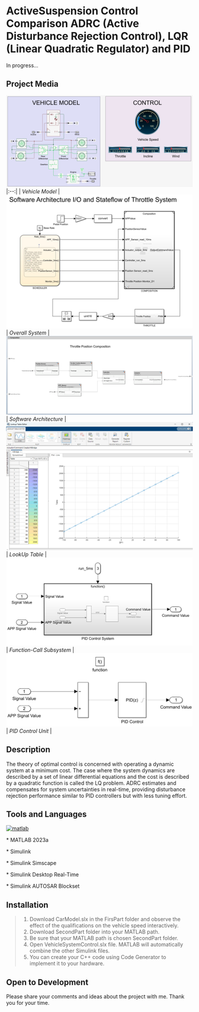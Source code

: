 # ActiveSuspension Control Comparison ADRC (Active Disturbance Rejection Control), LQR (Linear Quadratic Regulator) and PID
In progress...
## Project Media
![Dxxxxx](https://github.com/omerfaruktekin13/ThrottlePositionControlwithSimscapeandAUTOSARStandards/blob/main/Media/VehicleDesign.png "Deneme ")
|:--:|
| *Vehicle Model* |
![Dxxxxx](https://github.com/omerfaruktekin13/ThrottlePositionControlwithSimscapeandAUTOSARStandards/blob/main/Media/Architecture.png "Deneme ")
| *Overall System* |
![Dxxxxx](https://github.com/omerfaruktekin13/ThrottlePositionControlwithSimscapeandAUTOSARStandards/blob/main/Media/Composition.png "Deneme ")
| *Software Architecture* |
![Dxxxxx](https://github.com/omerfaruktekin13/ThrottlePositionControlwithSimscapeandAUTOSARStandards/blob/main/Media/LookUpTable.png "Deneme ")
| *LookUp Table* |
![Dxxxxx](https://github.com/omerfaruktekin13/ThrottlePositionControlwithSimscapeandAUTOSARStandards/blob/main/Media/PIDControl.png "Deneme ")
| *Function-Call Subsystem* |
![Dxxxxx](https://github.com/omerfaruktekin13/ThrottlePositionControlwithSimscapeandAUTOSARStandards/blob/main/Media/function-call.png "Deneme ")
| *PID Control Unit* |

## Description
The theory of optimal control is concerned with operating a dynamic system at a minimum cost. The case where the system dynamics are described by a set of linear differential equations and the cost is described by a quadratic function is called the LQ problem. ADRC estimates and compensates for system uncertainties in real-time, providing disturbance rejection performance similar to PID controllers but with less tuning effort. 

## Tools and Languages
<a href="https://www.mathworks.com/" target="_blank" rel="noreferrer"> <img src="https://upload.wikimedia.org/wikipedia/commons/2/21/Matlab_Logo.png" alt="matlab" width="40" height="40"/> </a>
<p> * MATLAB 2023a </p>
<p> * Simulink </p>
<p> * Simulink Simscape </p>
<p> * Simulink Desktop Real-Time </p>
<p> * Simulink AUTOSAR Blockset </p>

## Installation
> 1. Download CarModel.slx in the FirsPart folder and observe the effect of the qualifications on the vehicle speed interactively.
> 2. Download SecondPart folder into your MATLAB path.
> 3. Be sure that your MATLAB path is chosen SecondPart folder.
> 4. Open VehicleSystemControl.slx file. MATLAB will automatically combine the other Simulink files.
> 5. You can create your C++ code using Code Generator to implement it to your hardware.

## Open to Development
Please share your comments and ideas about the project with me. Thank you for your time.
